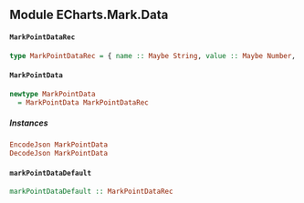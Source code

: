 ## Module ECharts.Mark.Data

#### `MarkPointDataRec`

``` purescript
type MarkPointDataRec = { name :: Maybe String, value :: Maybe Number, x :: Maybe Number, y :: Maybe Number, xAxis :: Maybe Number, yAxis :: Maybe Number, type :: Maybe String }
```

#### `MarkPointData`

``` purescript
newtype MarkPointData
  = MarkPointData MarkPointDataRec
```

##### Instances
``` purescript
EncodeJson MarkPointData
DecodeJson MarkPointData
```

#### `markPointDataDefault`

``` purescript
markPointDataDefault :: MarkPointDataRec
```


